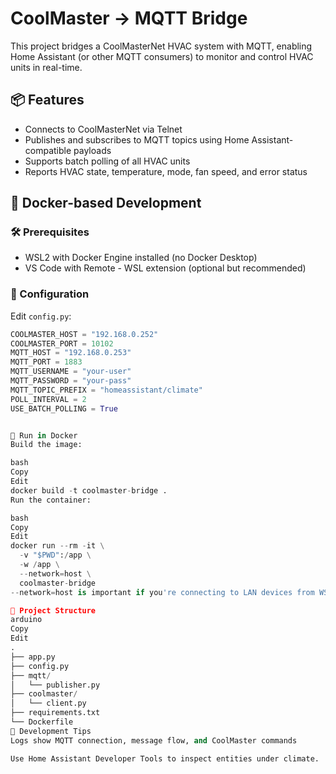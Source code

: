 # CoolMaster → MQTT Bridge

This project bridges a CoolMasterNet HVAC system with MQTT, enabling Home Assistant (or other MQTT consumers) to monitor and control HVAC units in real-time.

## 📦 Features

- Connects to CoolMasterNet via Telnet
- Publishes and subscribes to MQTT topics using Home Assistant-compatible payloads
- Supports batch polling of all HVAC units
- Reports HVAC state, temperature, mode, fan speed, and error status

## 🐳 Docker-based Development

### 🛠 Prerequisites

- WSL2 with Docker Engine installed (no Docker Desktop)
- VS Code with Remote - WSL extension (optional but recommended)

### 🔧 Configuration

Edit `config.py`:

```python
COOLMASTER_HOST = "192.168.0.252"
COOLMASTER_PORT = 10102
MQTT_HOST = "192.168.0.253"
MQTT_PORT = 1883
MQTT_USERNAME = "your-user"
MQTT_PASSWORD = "your-pass"
MQTT_TOPIC_PREFIX = "homeassistant/climate"
POLL_INTERVAL = 2
USE_BATCH_POLLING = True


🐳 Run in Docker
Build the image:

bash
Copy
Edit
docker build -t coolmaster-bridge .
Run the container:

bash
Copy
Edit
docker run --rm -it \
  -v "$PWD":/app \
  -w /app \
  --network=host \
  coolmaster-bridge
--network=host is important if you're connecting to LAN devices from WSL2.

📂 Project Structure
arduino
Copy
Edit
.
├── app.py
├── config.py
├── mqtt/
│   └── publisher.py
├── coolmaster/
│   └── client.py
├── requirements.txt
└── Dockerfile
🧪 Development Tips
Logs show MQTT connection, message flow, and CoolMaster commands

Use Home Assistant Developer Tools to inspect entities under climate.

